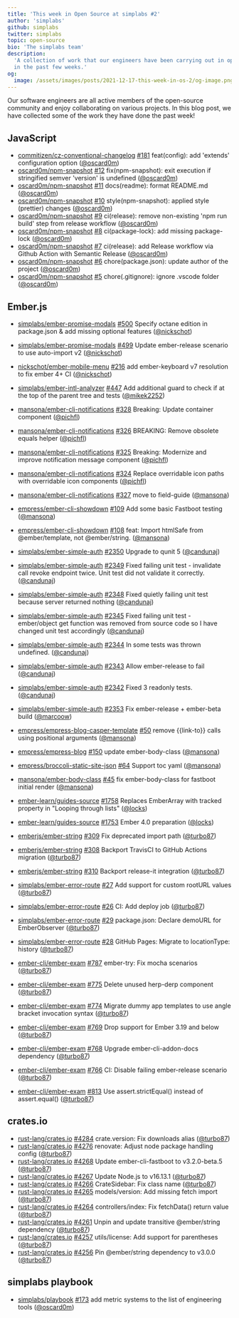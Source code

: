 ```yaml
---
title: 'This week in Open Source at simplabs #2'
author: 'simplabs'
github: simplabs
twitter: simplabs
topic: open-source
bio: 'The simplabs team'
description:
  'A collection of work that our engineers have been carrying out in open-source
  in the past few weeks.'
og:
  image: /assets/images/posts/2021-12-17-this-week-in-os-2/og-image.png
---
```


Our software engineers are all active members of the open-source community and
enjoy collaborating on various projects. In this blog post, we have collected
some of the work they have done the past week!

<!--break-->

## JavaScript

- [commitizen/cz-conventional-changelog] [#181](https://github.com/commitizen/cz-conventional-changelog/pull/181) feat(config): add 'extends' configuration option ([@oscard0m])
- [oscard0m/npm-snapshot] [#12](https://github.com/oscard0m/npm-snapshot/pull/12) fix(npm-snapshot): exit execution if stringified semver 'version' is undefined ([@oscard0m])
- [oscard0m/npm-snapshot] [#11](https://github.com/oscard0m/npm-snapshot/pull/11) docs(readme): format README.md ([@oscard0m])
- [oscard0m/npm-snapshot] [#10](https://github.com/oscard0m/npm-snapshot/pull/10) style(npm-snapshot): applied style (prettier) changes ([@oscard0m])
- [oscard0m/npm-snapshot] [#9](https://github.com/oscard0m/npm-snapshot/pull/9) ci(release): remove non-existing 'npm run build' step from release workflow ([@oscard0m])
- [oscard0m/npm-snapshot] [#8](https://github.com/oscard0m/npm-snapshot/pull/8) ci(package-lock): add missing package-lock ([@oscard0m])
- [oscard0m/npm-snapshot] [#7](https://github.com/oscard0m/npm-snapshot/pull/7) ci(release): add Release workflow via Github Action with Semantic Release ([@oscard0m])
- [oscard0m/npm-snapshot] [#6](https://github.com/oscard0m/npm-snapshot/pull/6) chore(package.json): update author of the project ([@oscard0m])
- [oscard0m/npm-snapshot] [#5](https://github.com/oscard0m/npm-snapshot/pull/5) chore(.gitignore): ignore .vscode folder ([@oscard0m])

## Ember.js

- [simplabs/ember-promise-modals] [#500](https://github.com/simplabs/ember-promise-modals/pull/500) Specify octane edition in package.json & add missing optional features ([@nickschot])
- [simplabs/ember-promise-modals] [#499](https://github.com/simplabs/ember-promise-modals/pull/499) Update ember-release scenario to use auto-import v2 ([@nickschot])

- [nickschot/ember-mobile-menu] [#216](https://github.com/nickschot/ember-mobile-menu/pull/216) add ember-keyboard v7 resolution to fix ember 4+ CI ([@nickschot])

- [simplabs/ember-intl-analyzer] [#447](https://github.com/simplabs/ember-intl-analyzer/pull/447) Add additional guard to check if at the top of the parent tree and tests ([@mikek2252])

- [mansona/ember-cli-notifications] [#328](https://github.com/mansona/ember-cli-notifications/pull/328) Breaking: Update container component ([@pichfl])
- [mansona/ember-cli-notifications] [#326](https://github.com/mansona/ember-cli-notifications/pull/326) BREAKING: Remove obsolete equals helper ([@pichfl])
- [mansona/ember-cli-notifications] [#325](https://github.com/mansona/ember-cli-notifications/pull/325) Breaking: Modernize and improve notification message component ([@pichfl])
- [mansona/ember-cli-notifications] [#324](https://github.com/mansona/ember-cli-notifications/pull/324) Replace overridable icon paths with overridable icon components ([@pichfl])
- [mansona/ember-cli-notifications] [#327](https://github.com/mansona/ember-cli-notifications/pull/327) move to field-guide ([@mansona])

- [empress/ember-cli-showdown] [#109](https://github.com/empress/ember-cli-showdown/pull/109) Add some basic Fastboot testing ([@mansona])
- [empress/ember-cli-showdown] [#108](https://github.com/empress/ember-cli-showdown/pull/108) feat: Import htmlSafe from @ember/template, not @ember/string. ([@mansona])

- [simplabs/ember-simple-auth] [#2350](https://github.com/simplabs/ember-simple-auth/pull/2350) Upgrade to qunit 5 ([@candunaj])
- [simplabs/ember-simple-auth] [#2349](https://github.com/simplabs/ember-simple-auth/pull/2349) Fixed failing unit test - invalidate call revoke endpoint twice. Unit test did not validate it correctly. ([@candunaj])
- [simplabs/ember-simple-auth] [#2348](https://github.com/simplabs/ember-simple-auth/pull/2348) Fixed quietly failing unit test because server returned nothing ([@candunaj])
- [simplabs/ember-simple-auth] [#2345](https://github.com/simplabs/ember-simple-auth/pull/2345) Fixed failing unit test - ember/object get function was removed from source code so I have changed unit test accordingly ([@candunaj])
- [simplabs/ember-simple-auth] [#2344](https://github.com/simplabs/ember-simple-auth/pull/2344) In some tests was thrown undefined. ([@candunaj])
- [simplabs/ember-simple-auth] [#2343](https://github.com/simplabs/ember-simple-auth/pull/2343) Allow ember-release to fail ([@candunaj])
- [simplabs/ember-simple-auth] [#2342](https://github.com/simplabs/ember-simple-auth/pull/2342) Fixed 3 readonly tests. ([@candunaj])
- [simplabs/ember-simple-auth] [#2353](https://github.com/simplabs/ember-simple-auth/pull/2353) Fix ember-release + ember-beta build ([@marcoow])

- [empress/empress-blog-casper-template] [#50](https://github.com/empress/empress-blog-casper-template/pull/50) remove {{link-to}} calls using positional arguments ([@mansona])
- [empress/empress-blog] [#150](https://github.com/empress/empress-blog/pull/150) update ember-body-class ([@mansona])
- [empress/broccoli-static-site-json] [#64](https://github.com/empress/broccoli-static-site-json/pull/64) Support toc yaml ([@mansona])

- [mansona/ember-body-class] [#45](https://github.com/mansona/ember-body-class/pull/45) fix ember-body-class for fastboot initial render ([@mansona])

- [ember-learn/guides-source] [#1758](https://github.com/ember-learn/guides-source/pull/1758) Replaces EmberArray with tracked property in "Looping through lists" ([@locks])
- [ember-learn/guides-source] [#1753](https://github.com/ember-learn/guides-source/pull/1753) Ember 4.0 preparation ([@locks])

- [emberjs/ember-string] [#309](https://github.com/emberjs/ember-string/pull/309) Fix deprecated import path ([@turbo87])
- [emberjs/ember-string] [#308](https://github.com/emberjs/ember-string/pull/308) Backport TravisCI to GitHub Actions migration ([@turbo87])
- [emberjs/ember-string] [#310](https://github.com/emberjs/ember-string/pull/310) Backport release-it integration ([@turbo87])

- [simplabs/ember-error-route] [#27](https://github.com/simplabs/ember-error-route/pull/27) Add support for custom rootURL values ([@turbo87])
- [simplabs/ember-error-route] [#26](https://github.com/simplabs/ember-error-route/pull/26) CI: Add deploy job ([@turbo87])
- [simplabs/ember-error-route] [#29](https://github.com/simplabs/ember-error-route/pull/29) package.json: Declare demoURL for EmberObserver ([@turbo87])
- [simplabs/ember-error-route] [#28](https://github.com/simplabs/ember-error-route/pull/29) GitHub Pages: Migrate to locationType: history ([@turbo87])

- [ember-cli/ember-exam] [#787](https://github.com/ember-cli/ember-exam/pull/787) ember-try: Fix mocha scenarios ([@turbo87])
- [ember-cli/ember-exam] [#775](https://github.com/ember-cli/ember-exam/pull/775) Delete unused herp-derp component ([@turbo87])
- [ember-cli/ember-exam] [#774](https://github.com/ember-cli/ember-exam/pull/774) Migrate dummy app templates to use angle bracket invocation syntax ([@turbo87])
- [ember-cli/ember-exam] [#769](https://github.com/ember-cli/ember-exam/pull/769) Drop support for Ember 3.19 and below ([@turbo87])
- [ember-cli/ember-exam] [#768](https://github.com/ember-cli/ember-exam/pull/768) Upgrade ember-cli-addon-docs dependency ([@turbo87])
- [ember-cli/ember-exam] [#766](https://github.com/ember-cli/ember-exam/pull/766) CI: Disable failing ember-release scenario ([@turbo87])
- [ember-cli/ember-exam] [#813](https://github.com/ember-cli/ember-exam/pull/813) Use assert.strictEqual() instead of assert.equal() ([@turbo87])

## crates.io

- [rust-lang/crates.io] [#4284](https://github.com/rust-lang/crates.io/pull/4284) crate.version: Fix downloads alias ([@turbo87])
- [rust-lang/crates.io] [#4276](https://github.com/rust-lang/crates.io/pull/4276) renovate: Adjust node package handling config ([@turbo87])
- [rust-lang/crates.io] [#4268](https://github.com/rust-lang/crates.io/pull/4268) Update ember-cli-fastboot to v3.2.0-beta.5 ([@turbo87])
- [rust-lang/crates.io] [#4267](https://github.com/rust-lang/crates.io/pull/4267) Update Node.js to v16.13.1 ([@turbo87])
- [rust-lang/crates.io] [#4266](https://github.com/rust-lang/crates.io/pull/4266) CrateSidebar: Fix class name ([@turbo87])
- [rust-lang/crates.io] [#4265](https://github.com/rust-lang/crates.io/pull/4265) models/version: Add missing fetch import ([@turbo87])
- [rust-lang/crates.io] [#4264](https://github.com/rust-lang/crates.io/pull/4264) controllers/index: Fix fetchData() return value ([@turbo87])
- [rust-lang/crates.io] [#4261](https://github.com/rust-lang/crates.io/pull/4261) Unpin and update transitive @ember/string dependency ([@turbo87])
- [rust-lang/crates.io] [#4257](https://github.com/rust-lang/crates.io/pull/4257) utils/license: Add support for parentheses ([@turbo87])
- [rust-lang/crates.io] [#4256](https://github.com/rust-lang/crates.io/pull/4256) Pin @ember/string dependency to v3.0.0 ([@turbo87])

## simplabs playbook

- [simplabs/playbook] [#173](https://github.com/simplabs/playbook/pull/173) add metric systems to the list of engineering tools ([@oscard0m])


[rust-lang/crates.io]: https://github.com/rust-lang/crates.io/
[ember-cli/ember-cli]: https://github.com/ember-cli/ember-cli/
[simplabs/ember-simple-auth]: https://github.com/simplabs/ember-simple-auth/
[simplabs/playbook]: https://github.com/simplabs/playbook/
[ember-cli/ember-exam]: https://github.com/ember-cli/ember-exam/
[simplabs/ember-error-route]: https://github.com/simplabs/ember-error-route/
[emberjs/ember-string]: https://github.com/emberjs/ember-string/
[ember-learn/guides-source]: https://github.com/ember-learn/guides-source/
[mansona/ember-body-class]: https://github.com/mansona/ember-body-class/
[empress/broccoli-static-site-json]: https://github.com/empress/broccoli-static-site-json/
[empress/empress-blog]: https://github.com/empress/empress-blog/
[empress/empress-blog-casper-template]: https://github.com/empress/empress-blog-casper-template/
[empress/ember-cli-showdown]: https://github.com/empress/ember-cli-showdown
[mansona/ember-cli-notifications]: https://github.com/mansona/ember-cli-notifications
[simplabs/ember-intl-analyzer]: https://github.com/simplabs/ember-intl-analyzer
[nickschot/ember-mobile-menu]: https://github.com/nickschot/ember-mobile-menu
[simplabs/ember-promise-modals]: https://github.com/simplabs/ember-promise-modals
[oscard0m/npm-snapshot]: https://github.com/oscard0m/npm-snapshot
[commitizen/cz-conventional-changelog]: https://github.com/commitizen/cz-conventional-changelog
[mansona/chris.manson.ie]: https://github.com/mansona/chris.manson.ie
[@turbo87]: https://github.com/Turbo87/
[@pichfl]: https://github.com/pichfl/
[@mansona]: https://github.com/mansona/
[@mikek2252]: https://github.com/Mikek2252/
[@candunaj]: https://github.com/Candunaj/
[@locks]: https://github.com/locks/
[@marcoow]: https://github.com/marcoow/
[@nickschot]: https://github.com/nickschot
[@bobrimperator]: https://github.com/BobrImperator/
[@oscard0m]: https://github.com/oscard0m/
[contact]: https://simplabs.com/contact/



